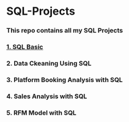 # SQL-Projects

### This repo contains all my SQL Projects

### [1. SQL Basic](https://github.com/Solomon-Banuba/SQL-Projects/blob/main/SQL%20Projects/SQL_Basic.sql)
### 2. Data Ckeaning Using SQL
### 3. Platform Booking Analysis with SQL
### 4. Sales Analysis with SQL
### 5. RFM Model with SQL



